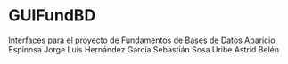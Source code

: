 # GUIFundBD
Interfaces para el proyecto de Fundamentos de Bases de Datos
Aparicio Espinosa Jorge Luis
Hernández García Sebastián
Sosa Uribe Astrid Belén
